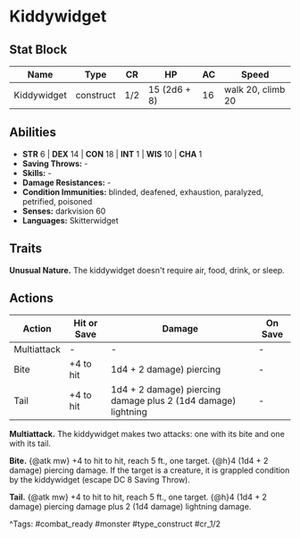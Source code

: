 # Kiddywidget

## Stat Block

| Name | Type | CR | HP | AC | Speed |
|------|------|----|----|----|-------|
| Kiddywidget | construct | 1/2 | 15 (2d6 + 8) | 16 | walk 20, climb 20 |

## Abilities

- **STR** 6 | **DEX** 14 | **CON** 18 | **INT** 1 | **WIS** 10 | **CHA** 1
- **Saving Throws:** -  
- **Skills:** -  
- **Damage Resistances:** -  
- **Condition Immunities:** blinded, deafened, exhaustion, paralyzed, petrified, poisoned  
- **Senses:** darkvision 60  
- **Languages:** Skitterwidget

## Traits

**Unusual Nature.** The kiddywidget doesn't require air, food, drink, or sleep.


## Actions

| Action | Hit or Save | Damage | On Save |
|--------|--------------|--------|----------|
| Multiattack | - | - | - |
| Bite | +4 to hit | 1d4 + 2 damage) piercing | - |
| Tail | +4 to hit | 1d4 + 2 damage) piercing damage plus 2 (1d4 damage) lightning | - |

**Multiattack.** The kiddywidget makes two attacks: one with its bite and one with its tail.

**Bite.** {@atk mw} +4 to hit to hit, reach 5 ft., one target. {@h}4 (1d4 + 2 damage) piercing damage. If the target is a creature, it is grappled condition by the kiddywidget (escape DC 8 Saving Throw).

**Tail.** {@atk mw} +4 to hit to hit, reach 5 ft., one target. {@h}4 (1d4 + 2 damage) piercing damage plus 2 (1d4 damage) lightning damage.


^Tags: #combat_ready #monster #type_construct #cr_1/2